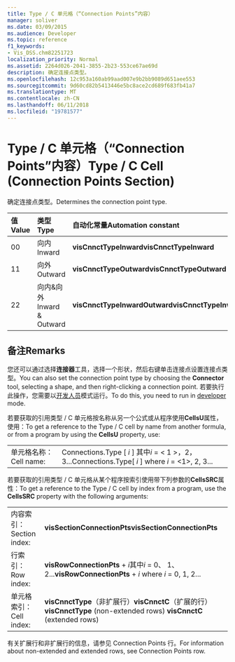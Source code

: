 ```yaml
---
title: Type / C 单元格（“Connection Points”内容）
manager: soliver
ms.date: 03/09/2015
ms.audience: Developer
ms.topic: reference
f1_keywords:
- Vis_DSS.chm82251723
localization_priority: Normal
ms.assetid: 2264d026-2041-3855-2b23-553ce67ae69d
description: 确定连接点类型。
ms.openlocfilehash: 12c953a160ab99aad007e9b2bb9089d651aee553
ms.sourcegitcommit: 9d60cd82b5413446e5bc8ace2cd689f683fb41a7
ms.translationtype: MT
ms.contentlocale: zh-CN
ms.lasthandoff: 06/11/2018
ms.locfileid: "19781577"
---
```

# <a name="type--c-cell-connection-points-section"></a><span data-ttu-id="6cbf8-103">Type / C 单元格（“Connection Points”内容）</span><span class="sxs-lookup"><span data-stu-id="6cbf8-103">Type / C Cell (Connection Points Section)</span></span>

<span data-ttu-id="6cbf8-104">确定连接点类型。</span><span class="sxs-lookup"><span data-stu-id="6cbf8-104">Determines the connection point type.</span></span>
  
|<span data-ttu-id="6cbf8-105">**值**</span><span class="sxs-lookup"><span data-stu-id="6cbf8-105">**Value**</span></span>|<span data-ttu-id="6cbf8-106">**类型**</span><span class="sxs-lookup"><span data-stu-id="6cbf8-106">**Type**</span></span>|<span data-ttu-id="6cbf8-107">**自动化常量**</span><span class="sxs-lookup"><span data-stu-id="6cbf8-107">**Automation constant**</span></span>|
|:-----|:-----|:-----|
|<span data-ttu-id="6cbf8-108">0</span><span class="sxs-lookup"><span data-stu-id="6cbf8-108">0</span></span>  <br/> |<span data-ttu-id="6cbf8-109">向内</span><span class="sxs-lookup"><span data-stu-id="6cbf8-109">Inward</span></span>  <br/> |<span data-ttu-id="6cbf8-110">**visCnnctTypeInward**</span><span class="sxs-lookup"><span data-stu-id="6cbf8-110">**visCnnctTypeInward**</span></span> <br/> |
|<span data-ttu-id="6cbf8-111">1</span><span class="sxs-lookup"><span data-stu-id="6cbf8-111">1</span></span>  <br/> |<span data-ttu-id="6cbf8-112">向外</span><span class="sxs-lookup"><span data-stu-id="6cbf8-112">Outward</span></span>  <br/> |<span data-ttu-id="6cbf8-113">**visCnnctTypeOutward**</span><span class="sxs-lookup"><span data-stu-id="6cbf8-113">**visCnnctTypeOutward**</span></span> <br/> |
|<span data-ttu-id="6cbf8-114">2</span><span class="sxs-lookup"><span data-stu-id="6cbf8-114">2</span></span>  <br/> |<span data-ttu-id="6cbf8-115">向内&amp;向外</span><span class="sxs-lookup"><span data-stu-id="6cbf8-115">Inward &amp; Outward</span></span>  <br/> |<span data-ttu-id="6cbf8-116">**visCnnctTypeInwardOutward**</span><span class="sxs-lookup"><span data-stu-id="6cbf8-116">**visCnnctTypeInwardOutward**</span></span> <br/> |
   
## <a name="remarks"></a><span data-ttu-id="6cbf8-117">备注</span><span class="sxs-lookup"><span data-stu-id="6cbf8-117">Remarks</span></span>

<span data-ttu-id="6cbf8-118">您还可以通过选择**连接器**工具，选择一个形状，然后右键单击连接点设置连接点类型。</span><span class="sxs-lookup"><span data-stu-id="6cbf8-118">You can also set the connection point type by choosing the **Connector** tool, selecting a shape, and then right-clicking a connection point.</span></span> <span data-ttu-id="6cbf8-119">若要执行此操作，您需要以[开发人员](run-in-developer-mode-display-the-developer-tab.md)模式运行。</span><span class="sxs-lookup"><span data-stu-id="6cbf8-119">To do this, you need to run in [developer](run-in-developer-mode-display-the-developer-tab.md) mode.</span></span> 
  
<span data-ttu-id="6cbf8-120">若要获取的引用类型 / C 单元格按名称从另一个公式或从程序使用**CellsU**属性，使用：</span><span class="sxs-lookup"><span data-stu-id="6cbf8-120">To get a reference to the Type / C cell by name from another formula, or from a program by using the **CellsU** property, use:</span></span> 
  
|||
|:-----|:-----|
|<span data-ttu-id="6cbf8-121">单元格名称：</span><span class="sxs-lookup"><span data-stu-id="6cbf8-121">Cell name:</span></span>  <br/> |<span data-ttu-id="6cbf8-122">Connections.Type [ *i* ] 其中*i* = < 1 >，2，3...</span><span class="sxs-lookup"><span data-stu-id="6cbf8-122">Connections.Type[  *i*  ]            where  *i*  = <1>, 2, 3...</span></span>  <br/> |
   
<span data-ttu-id="6cbf8-123">若要获取的引用类型 / C 单元格从某个程序按索引使用带下列参数的**CellsSRC**属性：</span><span class="sxs-lookup"><span data-stu-id="6cbf8-123">To get a reference to the Type / C cell by index from a program, use the **CellsSRC** property with the following arguments:</span></span> 
  
|||
|:-----|:-----|
|<span data-ttu-id="6cbf8-124">内容索引：</span><span class="sxs-lookup"><span data-stu-id="6cbf8-124">Section index:</span></span>  <br/> |<span data-ttu-id="6cbf8-125">**visSectionConnectionPts**</span><span class="sxs-lookup"><span data-stu-id="6cbf8-125">**visSectionConnectionPts**</span></span> <br/> |
|<span data-ttu-id="6cbf8-126">行索引：</span><span class="sxs-lookup"><span data-stu-id="6cbf8-126">Row index:</span></span>  <br/> |<span data-ttu-id="6cbf8-127">**visRowConnectionPts** +  *i*其中*i* = 0、 1、 2...</span><span class="sxs-lookup"><span data-stu-id="6cbf8-127">**visRowConnectionPts** +  *i*  where  *i*  = 0, 1, 2...</span></span>  <br/> |
|<span data-ttu-id="6cbf8-128">单元格索引：</span><span class="sxs-lookup"><span data-stu-id="6cbf8-128">Cell index:</span></span>  <br/> |<span data-ttu-id="6cbf8-129">**visCnnctType**（非扩展行）**visCnnctC**（扩展的行）</span><span class="sxs-lookup"><span data-stu-id="6cbf8-129">**visCnnctType** (non-extended rows) **visCnnctC** (extended rows)</span></span>  <br/> |
   
<span data-ttu-id="6cbf8-130">有关扩展行和非扩展行的信息，请参见 Connection Points 行。</span><span class="sxs-lookup"><span data-stu-id="6cbf8-130">For information about non-extended and extended rows, see Connection Points row.</span></span>
  

